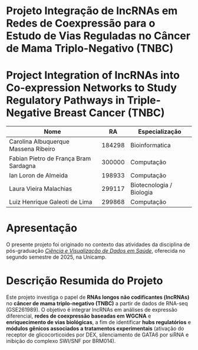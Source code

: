 # Projeto Integração de lncRNAs em Redes de Coexpressão para o Estudo de Vias Reguladas no Câncer de Mama Triplo-Negativo (TNBC)

# Project Integration of lncRNAs into Co-expression Networks to Study Regulatory Pathways in Triple-Negative Breast Cancer (TNBC)

|Nome  | RA | Especialização|
|--|--|--|
| Carolina Albuquerque Massena Ribeiro  | 184298  | Bioinformatica |
| Fabian Pietro de França Bram Sardagna  | 300000  | Computação |
| Ian Loron de Almeida  | 198933  | Computação |
| Laura Vieira Malachias  | 299117  | Biotecnologia / Biologia|
| Luiz Henrique Galeoti de Lima  | 299868  | Computação|

# Apresentação

O presente projeto foi originado no contexto das atividades da disciplina de pós-graduação [*Ciência e Visualização de Dados em Saúde*](https://github.com/datasci4health), oferecida no segundo semestre de 2025, na Unicamp.

# Descrição Resumida do Projeto
Este projeto investiga o papel de **RNAs longos não codificantes (lncRNAs)** no **câncer de mama triplo-negativo (TNBC)** a partir de dados de RNA-seq (GSE261989). O objetivo é integrar lncRNAs em análises de expressão diferencial, **redes de coexpressão baseadas em WGCNA** e **enriquecimento de vias biológicas**, a fim de identificar **hubs regulatórios** e **módulos gênicos associados a tratamentos experimentais** (ativação do receptor de glicocorticoides por DEX, silenciamento de GATA6 por siRNA e inibição do complexo SWI/SNF por BRM014).

